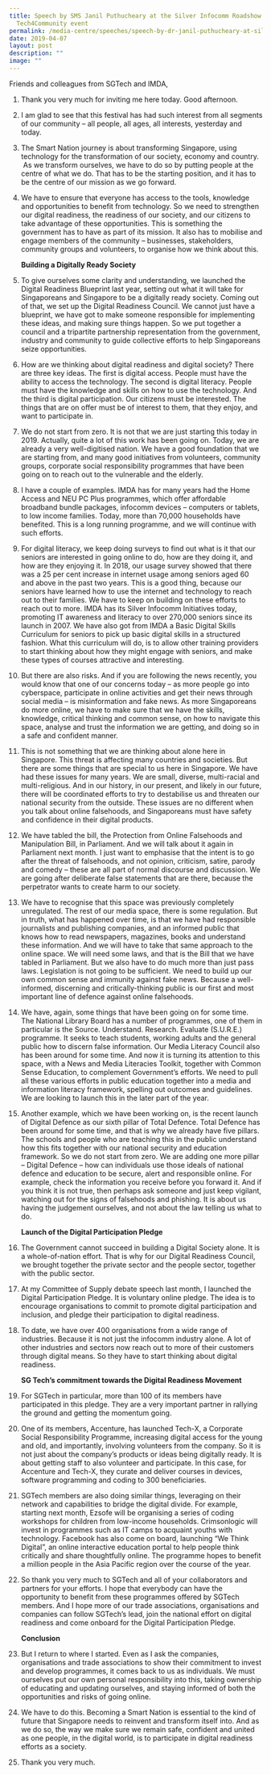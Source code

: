 ```yaml
---
title: Speech by SMS Janil Puthucheary at the Silver Infocomm Roadshow and
  Tech4Community event
permalink: /media-centre/speeches/speech-by-dr-janil-puthucheary-at-silver-infocomm-roadshow-and-tech4community/
date: 2019-04-07
layout: post
description: ""
image: ""
---
```

Friends and colleagues from SGTech and IMDA,   
  
1. Thank you very much for inviting me here today. Good afternoon.  
  
2. I am glad to see that this festival has had such interest from all segments of our community – all people, all ages, all interests, yesterday and today.  
  
3. The Smart Nation journey is about transforming Singapore, using technology for the transformation of our society, economy and country.  As we transform ourselves, we have to do so by putting people at the centre of what we do. That has to be the starting position, and it has to be the centre of our mission as we go forward.  
  
4. We have to ensure that everyone has access to the tools, knowledge and opportunities to benefit from technology. So we need to strengthen our digital readiness, the readiness of our society, and our citizens to take advantage of these opportunities. This is something the government has to have as part of its mission. It also has to mobilise and engage members of the community – businesses, stakeholders, community groups and volunteers, to organise how we think about this.   
  
    **Building a Digitally Ready Society**  

5. To give ourselves some clarity and understanding, we launched the Digital Readiness Blueprint last year, setting out what it will take for Singaporeans and Singapore to be a digitally ready society. Coming out of that, we set up the Digital Readiness Council. We cannot just have a blueprint, we have got to make someone responsible for implementing these ideas, and making sure things happen. So we put together a council and a tripartite partnership representation from the government, industry and community to guide collective efforts to help Singaporeans seize opportunities.  
  
6. How are we thinking about digital readiness and digital society? There are three key ideas. The first is digital access. People must have the ability to access the technology. The second is digital literacy. People must have the knowledge and skills on how to use the technology. And the third is digital participation. Our citizens must be interested. The things that are on offer must be of interest to them, that they enjoy, and want to participate in.    

7. We do not start from zero. It is not that we are just starting this today in 2019. Actually, quite a lot of this work has been going on. Today, we are already a very well-digitised nation. We have a good foundation that we are starting from, and many good initiatives from volunteers, community groups, corporate social responsibility programmes that have been going on to reach out to the vulnerable and the elderly.  
  
8. I have a couple of examples. IMDA has for many years had the Home Access and NEU PC Plus programmes, which offer affordable broadband bundle packages, infocomm devices – computers or tablets, to low income families. Today, more than 70,000 households have benefited. This is a long running programme, and we will continue with such efforts.  
  
9. For digital literacy, we keep doing surveys to find out what is it that our seniors are interested in going online to do, how are they doing it, and how are they enjoying it. In 2018, our usage survey showed that there was a 25 per cent increase in internet usage among seniors aged 60 and above in the past two years. This is a good thing, because our seniors have learned how to use the internet and technology to reach out to their families. We have to keep on building on these efforts to reach out to more. IMDA has its Silver Infocomm Initiatives today, promoting IT awareness and literacy to over 270,000 seniors since its launch in 2007. We have also got from IMDA a Basic Digital Skills Curriculum for seniors to pick up basic digital skills in a structured fashion. What this curriculum will do, is to allow other training providers to start thinking about how they might engage with seniors, and make these types of courses attractive and interesting.  
  
10. But there are also risks. And if you are following the news recently, you would know that one of our concerns today – as more people go into cyberspace, participate in online activities and get their news through social media – is misinformation and fake news. As more Singaporeans do more online, we have to make sure that we have the skills, knowledge, critical thinking and common sense, on how to navigate this space, analyse and trust the information we are getting, and doing so in a safe and confident manner.  
  
11. This is not something that we are thinking about alone here in Singapore. This threat is affecting many countries and societies. But there are some things that are special to us here in Singapore. We have had these issues for many years. We are small, diverse, multi-racial and multi-religious. And in our history, in our present, and likely in our future, there will be coordinated efforts to try to destabilise us and threaten our national security from the outside. These issues are no different when you talk about online falsehoods, and Singaporeans must have safety and confidence in their digital products.  
  
12. We have tabled the bill, the Protection from Online Falsehoods and Manipulation Bill, in Parliament. And we will talk about it again in Parliament next month. I just want to emphasise that the intent is to go after the threat of falsehoods, and not opinion, criticism, satire, parody and comedy – these are all part of normal discourse and discussion. We are going after deliberate false statements that are there, because the perpetrator wants to create harm to our society.  
  
13. We have to recognise that this space was previously completely unregulated. The rest of our media space, there is some regulation. But in truth, what has happened over time, is that we have had responsible journalists and publishing companies, and an informed public that knows how to read newspapers, magazines, books and understand these information. And we will have to take that same approach to the online space. We will need some laws, and that is the Bill that we have tabled in Parliament. But we also have to do much more than just pass laws. Legislation is not going to be sufficient. We need to build up our own common sense and immunity against fake news. Because a well-informed, discerning and critically-thinking public is our first and most important line of defence against online falsehoods.  
  
14. We have, again, some things that have been going on for some time. The National Library Board has a number of programmes, one of them in particular is the Source. Understand. Research. Evaluate (S.U.R.E.) programme. It seeks to teach students, working adults and the general public how to discern false information. Our Media Literacy Council also has been around for some time. And now it is turning its attention to this space, with a News and Media Literacies Toolkit, together with Common Sense Education, to complement Government’s efforts. We need to pull all these various efforts in public education together into a media and information literacy framework, spelling out outcomes and guidelines. We are looking to launch this in the later part of the year.  
  
15. Another example, which we have been working on, is the recent launch of Digital Defence as our sixth pillar of Total Defence. Total Defence has been around for some time, and that is why we already have five pillars. The schools and people who are teaching this in the public understand how this fits together with our national security and education framework. So we do not start from zero. We are adding one more pillar – Digital Defence – how can individuals use those ideals of national defence and education to be secure, alert and responsible online. For example, check the information you receive before you forward it. And if you think it is not true, then perhaps ask someone and just keep vigilant, watching out for the signs of falsehoods and phishing. It is about us having the judgement ourselves, and not about the law telling us what to do.   
  
    **Launch of the Digital Participation Pledge**  
  
16. The Government cannot succeed in building a Digital Society alone. It is a whole-of-nation effort. That is why for our Digital Readiness Council, we brought together the private sector and the people sector, together with the public sector.  
  
17. At my Committee of Supply debate speech last month, I launched the Digital Participation Pledge. It is voluntary online pledge. The idea is to encourage organisations to commit to promote digital participation and inclusion, and pledge their participation to digital readiness.  
  
18. To date, we have over 400 organisations from a wide range of industries. Because it is not just the infocomm industry alone. A lot of other industries and sectors now reach out to more of their customers through digital means. So they have to start thinking about digital readiness.   
  
    **SG Tech’s commitment towards the Digital Readiness Movement**  
  
19. For SGTech in particular, more than 100 of its members have participated in this pledge. They are a very important partner in rallying the ground and getting the momentum going.  
  
20. One of its members, Accenture, has launched Tech-X, a Corporate Social Responsibility Programme, increasing digital access for the young and old, and importantly, involving volunteers from the company. So it is not just about the company’s products or ideas being digitally ready. It is about getting staff to also volunteer and participate. In this case, for Accenture and Tech-X, they curate and deliver courses in devices, software programming and coding to 300 beneficiaries.  
  
21. SGTech members are also doing similar things, leveraging on their network and capabilities to bridge the digital divide. For example, starting next month, Ezsofe will be organising a series of coding workshops for children from low-income households. Crimsonlogic will invest in programmes such as IT camps to acquaint youths with technology. Facebook has also come on board, launching “We Think Digital”, an online interactive education portal to help people think critically and share thoughtfully online. The programme hopes to benefit a million people in the Asia Pacific region over the course of the year.  
  
22. So thank you very much to SGTech and all of your collaborators and partners for your efforts. I hope that everybody can have the opportunity to benefit from these programmes offered by SGTech members. And I hope more of our trade associations, organisations and companies can follow SGTech’s lead, join the national effort on digital readiness and come onboard for the Digital Participation Pledge.   
  
    **Conclusion**  
  
23. But I return to where I started. Even as I ask the companies, organisations and trade associations to show their commitment to invest and develop programmes, it comes back to us as individuals. We must ourselves put our own personal responsibility into this, taking ownership of educating and updating ourselves, and staying informed of both the opportunities and risks of going online.  
  
24. We have to do this. Becoming a Smart Nation is essential to the kind of future that Singapore needs to reinvent and transform itself into. And as we do so, the way we make sure we remain safe, confident and united as one people, in the digital world, is to participate in digital readiness efforts as a society.  
  
25. Thank you very much.